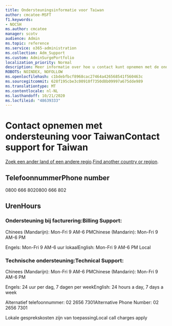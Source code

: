 ```yaml
---
title: Ondersteuningsinformatie voor Taiwan
author: cmcatee-MSFT
f1.keywords:
- NOCSH
ms.author: cmcatee
manager: scotv
audience: Admin
ms.topic: reference
ms.service: o365-administration
ms.collection: Adm_Support
ms.custom: AdminSurgePortfolio
localization_priority: Normal
description: Meer informatie over hoe u contact kunt opnemen met de ondersteuning voor uw land of regio.
ROBOTS: NOINDEX, NOFOLLOW
ms.openlocfilehash: c1bdebfbcf8968cac27464a426568541f560463c
ms.sourcegitcommit: 628f195cbe3c00910f7350d8b09997a675dde989
ms.translationtype: MT
ms.contentlocale: nl-NL
ms.lasthandoff: 10/21/2020
ms.locfileid: "48639333"
---
```

# <a name="contact-support-for-taiwan"></a><span data-ttu-id="d479c-103">Contact opnemen met ondersteuning voor Taiwan</span><span class="sxs-lookup"><span data-stu-id="d479c-103">Contact support for Taiwan</span></span>

<span data-ttu-id="d479c-104">[Zoek een ander land of een andere regio](../contact-support-for-business-products.md).</span><span class="sxs-lookup"><span data-stu-id="d479c-104">[Find another country or region](../contact-support-for-business-products.md).</span></span>

## <a name="phone-number"></a><span data-ttu-id="d479c-105">Telefoonnummer</span><span class="sxs-lookup"><span data-stu-id="d479c-105">Phone number</span></span>
<span data-ttu-id="d479c-106">0800 666 802</span><span class="sxs-lookup"><span data-stu-id="d479c-106">0800 666 802</span></span>

## <a name="hours"></a><span data-ttu-id="d479c-107">Uren</span><span class="sxs-lookup"><span data-stu-id="d479c-107">Hours</span></span>
### <a name="billing-support"></a><span data-ttu-id="d479c-108">Ondersteuning bij facturering:</span><span class="sxs-lookup"><span data-stu-id="d479c-108">Billing Support:</span></span>

<span data-ttu-id="d479c-109">Chinees (Mandarijn): Mon-Fri 9 AM-6 PM</span><span class="sxs-lookup"><span data-stu-id="d479c-109">Chinese (Mandarin): Mon-Fri 9 AM-6 PM</span></span>

<span data-ttu-id="d479c-110">Engels: Mon-Fri 9 AM-6 uur lokaal</span><span class="sxs-lookup"><span data-stu-id="d479c-110">English: Mon-Fri 9 AM-6 PM Local</span></span>

### <a name="technical-support"></a><span data-ttu-id="d479c-111">Technische ondersteuning:</span><span class="sxs-lookup"><span data-stu-id="d479c-111">Technical Support:</span></span>

<span data-ttu-id="d479c-112">Chinees (Mandarijn): Mon-Fri 9 AM-6 PM</span><span class="sxs-lookup"><span data-stu-id="d479c-112">Chinese (Mandarin): Mon-Fri 9 AM-6 PM</span></span>

<span data-ttu-id="d479c-113">Engels: 24 uur per dag, 7 dagen per week</span><span class="sxs-lookup"><span data-stu-id="d479c-113">English: 24 hours a day, 7 days a week</span></span>

<span data-ttu-id="d479c-114">Alternatief telefoonnummer: 02 2656 7301</span><span class="sxs-lookup"><span data-stu-id="d479c-114">Alternative Phone Number: 02 2656 7301</span></span>

<span data-ttu-id="d479c-115">Lokale gesprekskosten zijn van toepassing</span><span class="sxs-lookup"><span data-stu-id="d479c-115">Local call charges apply</span></span>

